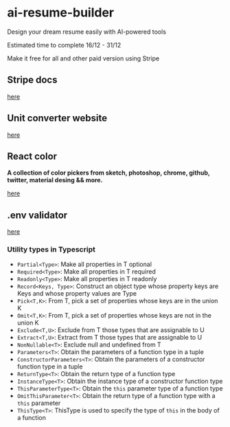 # ai-resume-builder

Design your dream resume easily with AI-powered tools

Estimated time to complete 16/12 - 31/12

Make it free for all and other paid version using Stripe

## Stripe docs

[here](docs.stripe.com/testing)

## Unit converter website

[here](https://unitconverters.net)

## React color

**A collection of color pickers from sketch, photoshop, chrome, github, twitter, material desing && more.**

[here](https://casesandberg.github.io/react-color/)

## .env validator

[here](https://env.t3.gg/docs/nextjs)

### Utility types in Typescript

- `Partial<Type>`: Make all properties in T optional
- `Required<Type>`: Make all properties in T required
- `Readonly<Type>`: Make all properties in T readonly
- `Record<Keys, Type>`: Construct an object type whose property keys are Keys and whose property values are Type
- `Pick<T,K>`: From T, pick a set of properties whose keys are in the union K
- `Omit<T,K>`: From T, pick a set of properties whose keys are not in the union K
- `Exclude<T,U>`: Exclude from T those types that are assignable to U
- `Extract<T,U>`: Extract from T those types that are assignable to U
- `NonNullable<T>`: Exclude null and undefined from T
- `Parameters<T>`: Obtain the parameters of a function type in a tuple
- `ConstructorParameters<T>`: Obtain the parameters of a constructor function type in a tuple
- `ReturnType<T>`: Obtain the return type of a function type
- `InstanceType<T>`: Obtain the instance type of a constructor function type
- `ThisParameterType<T>`: Obtain the `this` parameter type of a function type
- `OmitThisParameter<T>`: Obtain the return type of a function type with a `this` parameter
- `ThisType<T>`: ThisType is used to specify the type of `this` in the body of a function
